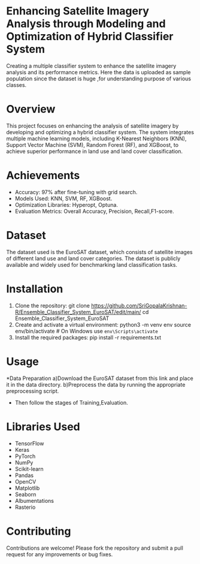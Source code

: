 # Enhancing Satellite Imagery Analysis through Modeling and Optimization of Hybrid Classifier System
Creating a multiple classifier system to enhance the satellite imagery analysis and its performance metrics.
Here the data is uploaded as sample population since the dataset is huge ,for understanding purpose of various classes.

# Overview
This project focuses on enhancing the analysis of satellite imagery by developing and optimizing a hybrid classifier system. The system integrates multiple machine learning models, including K-Nearest Neighbors (KNN), Support Vector Machine (SVM), Random Forest (RF), and XGBoost, to achieve superior performance in land use and land cover classification.

# Achievements
* Accuracy: 97% after fine-tuning with grid search.
* Models Used: KNN, SVM, RF, XGBoost.
* Optimization Libraries: Hyperopt, Optuna.
* Evaluation Metrics: Overall Accuracy, Precision, Recall,F1-score.

# Dataset
The dataset used is the EuroSAT dataset, which consists of satellite images of different land use and land cover categories. The dataset is publicly available and widely used for benchmarking land classification tasks.

# Installation
1) Clone the repository: git clone https://github.com/SriGopalaKrishnan-R/Ensemble_Classifier_System_EuroSAT/edit/main/
                         cd Ensemble_Classifier_System_EuroSAT
2) Create and activate a virtual environment: python3 -m venv env
                                              source env/bin/activate  # On Windows use `env\Scripts\activate`
3) Install the required packages: pip install -r requirements.txt

# Usage 
*Data Preparation
  a)Download the EuroSAT dataset from this link and place it in the data directory.
  b)Preprocess the data by running the appropriate preprocessing script.
* Then follow the stages of Training,Evaluation.

# Libraries Used
  * TensorFlow
  * Keras
  * PyTorch
  * NumPy
  * Scikit-learn
  * Pandas
  * OpenCV
  * Matplotlib
  * Seaborn
  * Albumentations
  * Rasterio
  
# Contributing
Contributions are welcome! Please fork the repository and submit a pull request for any improvements or bug fixes.
